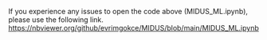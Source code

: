 If you experience any issues to open the code above (MIDUS_ML.ipynb), please use the following link.
https://nbviewer.org/github/evrimgokce/MIDUS/blob/main/MIDUS_ML.ipynb

